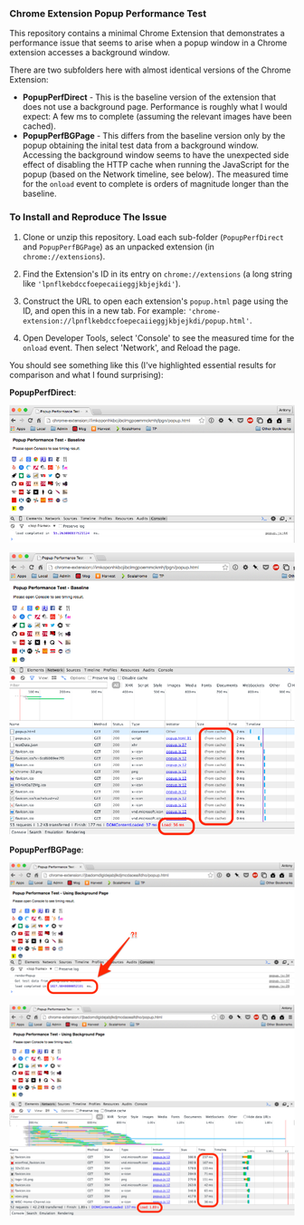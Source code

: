 ### Chrome Extension Popup Performance Test

This repository contains a minimal Chrome Extension that demonstrates a performance issue that seems to arise when a popup
window in a Chrome extension accesses a background window.

There are two subfolders here with almost identical versions of the Chrome Extension:

- **PopupPerfDirect** - This is the baseline version of the extension that does not use a background page. Performance is roughly what I would expect: A few ms to complete (assuming the relevant images have been cached).
- **PopupPerfBGPage** - This differs from the baseline version only by the popup obtaining the inital test data from a background window. Accessing the background window seems to have the unexpected side effect of disabling the HTTP cache when running the JavaScript for the popup (based on the Network timeline, see below). The measured time for the `onload` event to complete is orders of magnitude longer than the baseline.

### To Install and Reproduce The Issue

1. Clone or unzip this repository.  Load each sub-folder (`PopupPerfDirect` and `PopupPerfBGPage`) as an unpacked extension (in `chrome://extensions`).

2. Find the Extension's ID in its entry on `chrome://extensions` (a long string like `'lpnflkebdccfoepecaiieggjkbjejkdi'`).

3. Construct the URL to open each extension's `popup.html` page using the ID, and open this in a new tab. For example:  `'chrome-extension://lpnflkebdccfoepecaiieggjkbjejkdi/popup.html'`.

4. Open Developer Tools, select 'Console' to see the measured time for the `onload` event. Then select 'Network', and Reload the page.  

You should see something like this (I've highlighted essential results for comparison and what I found surprising):

**PopupPerfDirect**:

![Screenshot of PopupPerfDirect Console](images/baseline-console.png "Baseline console output")

![Screenshot of PopupPerfDirect Network timeline](images/baseline-netTimeline.png "Network timeline screenshot")

**PopupPerfBGPage**:

![Screenshot of PopupPerfBGPage Console](images/bgPage-console.png "Using Background Page console output")

![Screenshot of PopupPerfBGPage Network timeline](images/bgPage-netTimeline.png "Using Background Page Network timeline screenshot")
